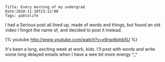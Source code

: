     Title: Every morning of my undergrad
    Date:2010-11-18T23:12:00
    Tags: pablolife

I had a Serious post all lined up, made of words and things, but found an old video
I forgot the name of, and decided to post it instead.

{% youtube http://www.youtube.com/watch?v=x6rsp6phb5U %}

It's been a long, exciting week at work, kids. I'll post with words and write
some long delayed emails when I have a wee bit more energy ^_^

